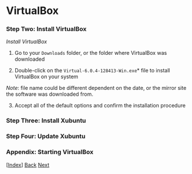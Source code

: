 # VirtualBox

### **Step Two**: Install VirtualBox

*Install VirtualBox*

1. Go to your `Downloads` folder, or the folder where VirtualBox was downloaded

2. Double-click on the `Virtual-6.0.4-128413-Win.exe`* file to install VirtualBox on your system

*Note*: file name could be different dependent on the date, or the mirror site the software was downloaded from.

3. Accept all of the default options and confirm the installation procedure


### **Step Three**: Install Xubuntu


### **Step Four**: Update Xubuntu


### **Appendix**: Starting VirtualBox


[[Index](./README.md)] [Back](./01_download_software.md) [Next](./03_install_xubuntu.md)